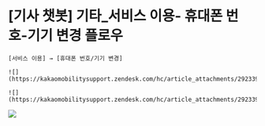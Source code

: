 # [기사 챗봇] 기타_서비스 이용- 휴대폰 번호-기기 변경 플로우

```
[서비스 이용] → [휴대폰 번호/기기 변경]  
  
![](https://kakaomobilitysupport.zendesk.com/hc/article_attachments/29233972954393)
```

```
![](https://kakaomobilitysupport.zendesk.com/hc/article_attachments/29233972979609)
```

![](https://kakaomobilitysupport.zendesk.com/hc/article_attachments/29233973015705)